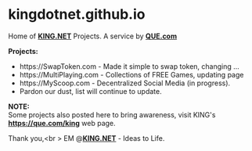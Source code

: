 # kingdotnet.github.io

Home of <a href="https://king.net"><b>KING.NET</b></a> Projects. A service by <a href="https://que.com"><b>QUE.com</b></a>

<b>Projects:</b>
<ul>
  <li>https://SwapToken.com - Made it simple to swap token, changing ...</li>
  <li>https://MultiPlaying.com - Collections of FREE Games, updating page</li>
  <li>https://MyScoop.com - Decentralized Social Media (in progress).</li>
  <li>Pardon our dust, list will continue to update.</li>
</ul>
<p>
<b>NOTE:</b><br \>
Some projects also posted here to bring awareness, visit KING's <a href="https://que.com/king"><b>https://que.com/king</b></a> web page.
</p>

Thank you,<br \>
EM @<a href="https://king.net"><b>KING.NET</b></a> - Ideas to Life.

  
